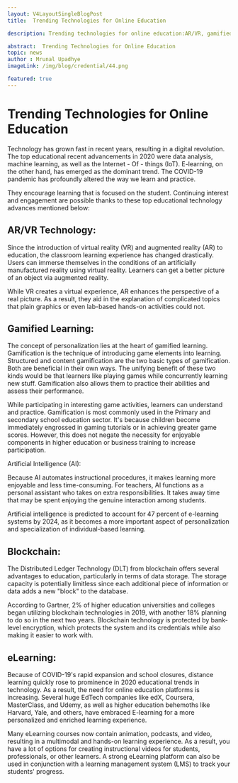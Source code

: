 ```yaml
---
layout: V4LayoutSingleBlogPost
title:  Trending Technologies for Online Education

description: Trending technologies for online education:AR/VR, gamified learning, AI, blockchain, and eLearning platforms.

abstract:  Trending Technologies for Online Education
topic: news
author : Mrunal Upadhye
imageLink: /img/blog/credential/44.png

featured: true
---
```


# Trending Technologies for Online Education

Technology has grown fast in recent years, resulting in a digital revolution. The top educational recent advancements in 2020 were data analysis, machine learning, as well as the Internet - Of - things (IoT). E-learning, on the other hand, has emerged as the dominant trend. The COVID-19 pandemic has profoundly altered the way we learn and practice.

They encourage learning that is focused on the student. Continuing interest and engagement are possible thanks to these top educational technology advances mentioned below:

## AR/VR Technology:

Since the introduction of virtual reality (VR) and augmented reality (AR) to education, the classroom learning experience has changed drastically. Users can immerse themselves in the conditions of an artificially manufactured reality using virtual reality. Learners can get a better picture of an object via augmented reality.

While VR creates a virtual experience, AR enhances the perspective of a real picture. As a result, they aid in the explanation of complicated topics that plain graphics or even lab-based hands-on activities could not.

## Gamified Learning:

The concept of personalization lies at the heart of gamified learning. Gamification is the technique of introducing game elements into learning. Structured and content gamification are the two basic types of gamification. Both are beneficial in their own ways. The unifying benefit of these two kinds would be that learners like playing games while concurrently learning new stuff. Gamification also allows them to practice their abilities and assess their performance.

While participating in interesting game activities, learners can understand and practice. Gamification is most commonly used in the Primary and secondary school education sector. It's because children become immediately engrossed in gaming tutorials or in achieving greater game scores. However, this does not negate the necessity for enjoyable components in higher education or business training to increase participation.

Artificial Intelligence (AI):

Because AI automates instructional procedures, it makes learning more enjoyable and less time-consuming. For teachers, AI functions as a personal assistant who takes on extra responsibilities. It takes away time that may be spent enjoying the genuine interaction among students.

Artificial intelligence is predicted to account for 47 percent of e-learning systems by 2024, as it becomes a more important aspect of personalization and specialization of individual-based learning.

## Blockchain:

The Distributed Ledger Technology (DLT) from blockchain offers several advantages to education, particularly in terms of data storage. The storage capacity is potentially limitless since each additional piece of information or data adds a new "block" to the database.

According to Gartner, 2% of higher education universities and colleges began utilizing blockchain technologies in 2019, with another 18% planning to do so in the next two years. Blockchain technology is protected by bank-level encryption, which protects the system and its credentials while also making it easier to work with.

## eLearning:

Because of COVID-19's rapid expansion and school closures, distance learning quickly rose to prominence in 2020 educational trends in technology. As a result, the need for online education platforms is increasing. Several huge EdTech companies like edX, Coursera, MasterClass, and Udemy, as well as higher education behemoths like Harvard, Yale, and others, have embraced E-learning for a more personalized and enriched learning experience.

Many eLearning courses now contain animation, podcasts, and video, resulting in a multimodal and hands-on learning experience. As a result, you have a lot of options for creating instructional videos for students, professionals, or other learners. A strong eLearning platform can also be used in conjunction with a learning management system (LMS) to track your students' progress.

